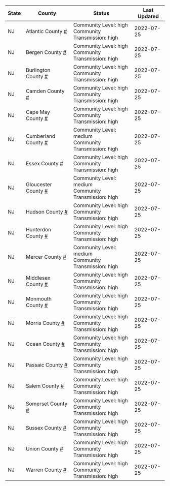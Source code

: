 State | County | Status | Last Updated
--- | --- | --- | --- 
NJ | Atlantic County <a href="#atlantic_county">#</a> | <a name="atlantic_county"></a>Community Level: high<br/>Community Transmission: high | 2022-07-25
NJ | Bergen County <a href="#bergen_county">#</a> | <a name="bergen_county"></a>Community Level: high<br/>Community Transmission: high | 2022-07-25
NJ | Burlington County <a href="#burlington_county">#</a> | <a name="burlington_county"></a>Community Level: high<br/>Community Transmission: high | 2022-07-25
NJ | Camden County <a href="#camden_county">#</a> | <a name="camden_county"></a>Community Level: high<br/>Community Transmission: high | 2022-07-25
NJ | Cape May County <a href="#cape_may_county">#</a> | <a name="cape_may_county"></a>Community Level: high<br/>Community Transmission: high | 2022-07-25
NJ | Cumberland County <a href="#cumberland_county">#</a> | <a name="cumberland_county"></a>Community Level: medium<br/>Community Transmission: high | 2022-07-25
NJ | Essex County <a href="#essex_county">#</a> | <a name="essex_county"></a>Community Level: high<br/>Community Transmission: high | 2022-07-25
NJ | Gloucester County <a href="#gloucester_county">#</a> | <a name="gloucester_county"></a>Community Level: medium<br/>Community Transmission: high | 2022-07-25
NJ | Hudson County <a href="#hudson_county">#</a> | <a name="hudson_county"></a>Community Level: high<br/>Community Transmission: high | 2022-07-25
NJ | Hunterdon County <a href="#hunterdon_county">#</a> | <a name="hunterdon_county"></a>Community Level: high<br/>Community Transmission: high | 2022-07-25
NJ | Mercer County <a href="#mercer_county">#</a> | <a name="mercer_county"></a>Community Level: medium<br/>Community Transmission: high | 2022-07-25
NJ | Middlesex County <a href="#middlesex_county">#</a> | <a name="middlesex_county"></a>Community Level: high<br/>Community Transmission: high | 2022-07-25
NJ | Monmouth County <a href="#monmouth_county">#</a> | <a name="monmouth_county"></a>Community Level: high<br/>Community Transmission: high | 2022-07-25
NJ | Morris County <a href="#morris_county">#</a> | <a name="morris_county"></a>Community Level: high<br/>Community Transmission: high | 2022-07-25
NJ | Ocean County <a href="#ocean_county">#</a> | <a name="ocean_county"></a>Community Level: high<br/>Community Transmission: high | 2022-07-25
NJ | Passaic County <a href="#passaic_county">#</a> | <a name="passaic_county"></a>Community Level: high<br/>Community Transmission: high | 2022-07-25
NJ | Salem County <a href="#salem_county">#</a> | <a name="salem_county"></a>Community Level: high<br/>Community Transmission: high | 2022-07-25
NJ | Somerset County <a href="#somerset_county">#</a> | <a name="somerset_county"></a>Community Level: high<br/>Community Transmission: high | 2022-07-25
NJ | Sussex County <a href="#sussex_county">#</a> | <a name="sussex_county"></a>Community Level: high<br/>Community Transmission: high | 2022-07-25
NJ | Union County <a href="#union_county">#</a> | <a name="union_county"></a>Community Level: high<br/>Community Transmission: high | 2022-07-25
NJ | Warren County <a href="#warren_county">#</a> | <a name="warren_county"></a>Community Level: high<br/>Community Transmission: high | 2022-07-25
